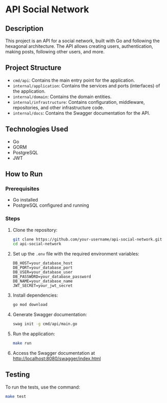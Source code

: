 # API Social Network

## Description

This project is an API for a social network, built with Go and following the hexagonal architecture. The API allows creating users, authentication, making posts, following other users, and more.

## Project Structure

- `cmd/api`: Contains the main entry point for the application.
- `internal/application`: Contains the services and ports (interfaces) of the application.
- `internal/domain`: Contains the domain entities.
- `internal/infrastructure`: Contains configuration, middleware, repositories, and other infrastructure code.
- `internal/docs`: Contains the Swagger documentation for the API.

## Technologies Used

- Go
- GORM
- PostgreSQL
- JWT

## How to Run

### Prerequisites

- Go installed
- PostgreSQL configured and running

### Steps

1. Clone the repository:
    ```sh
    git clone https://github.com/your-username/api-social-network.git
    cd api-social-network
    ```

2. Set up the `.env` file with the required environment variables:
    ```
    DB_HOST=your_database_host
    DB_PORT=your_database_port
    DB_USER=your_database_user
    DB_PASSWORD=your_database_password
    DB_NAME=your_database_name
    JWT_SECRET=your_jwt_secret
    ```

3. Install dependencies:
    ```sh
    go mod download
    ```

4. Generate Swagger documentation:
    ```sh
    swag init -g cmd/api/main.go
    ```

5. Run the application:
    ```sh
    make run
    ```

6. Access the Swagger documentation at [http://localhost:8080/swagger/index.html](http://localhost:8080/swagger/index.html)

## Testing

To run the tests, use the command:
```sh
make test
